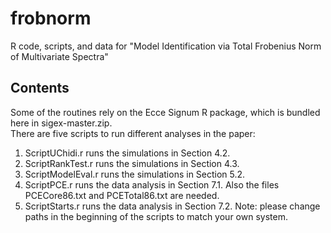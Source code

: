 # frobnorm
R code, scripts, and data for "Model Identification via Total Frobenius Norm of Multivariate Spectra"

## Contents
Some of the routines rely on the Ecce Signum R package, which is bundled here in sigex-master.zip.  
There are five scripts to run different analyses in the paper:
1. ScriptUChidi.r runs the simulations in Section 4.2.
2. ScriptRankTest.r runs the simulations in Section 4.3.
3. ScriptModelEval.r runs the simulations in Section 5.2.
4. ScriptPCE.r runs the data analysis in Section 7.1.  Also the files PCECore86.txt and PCETotal86.txt are needed.
5. ScriptStarts.r runs the data analysis in Section 7.2.
Note: please change paths in the beginning of the scripts to match your own system.
